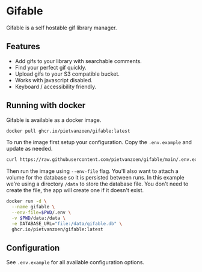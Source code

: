 # Gifable

Gifable is a self hostable gif library manager.

## Features

- Add gifs to your library with searchable comments.
- Find your perfect gif quickly.
- Upload gifs to your S3 compatible bucket.
- Works with javascript disabled.
- Keyboard / accessibility friendly.

## Running with docker

Gifable is available as a docker image.

```sh
docker pull ghcr.io/pietvanzoen/gifable:latest
```

To run the image first setup your configuration. Copy the `.env.example` and update as needed.

```sh
curl https://raw.githubusercontent.com/pietvanzoen/gifable/main/.env.example -o .env
```

Then run the image using `--env-file` flag. You'll also want to attach a volume for the database so it is persisted between runs. In this example we're using a directory `/data` to store the database file. You don't need to create the file, the app will create one if it doesn't exist.

```sh
docker run -d \
  --name gifable \
  --env-file=$PWD/.env \
  -v $PWD/data:/data \
  -e DATABASE_URL="file:/data/gifable.db" \
  ghcr.io/pietvanzoen/gifable:latest
```

## Configuration

See `.env.example` for all available configuration options.
